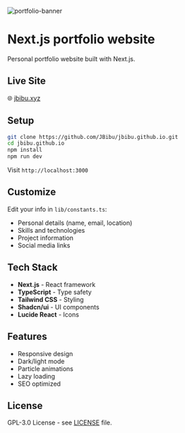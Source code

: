 ![portfolio-banner](https://github.com/user-attachments/assets/ae3da1e5-3893-4910-9c09-b9c76f5b4213)

# Next.js portfolio website

Personal portfolio website built with Next.js.

## Live Site

🌐 [jbibu.xyz](https://jbibu.xyz)

## Setup

```bash
git clone https://github.com/JBibu/jbibu.github.io.git
cd jbibu.github.io
npm install
npm run dev
```

Visit `http://localhost:3000`

## Customize

Edit your info in `lib/constants.ts`:

- Personal details (name, email, location)
- Skills and technologies  
- Project information
- Social media links

## Tech Stack

- **Next.js** - React framework
- **TypeScript** - Type safety
- **Tailwind CSS** - Styling
- **Shadcn/ui** - UI components  
- **Lucide React** - Icons

## Features

- Responsive design
- Dark/light mode
- Particle animations
- Lazy loading
- SEO optimized

## License

GPL-3.0 License - see [LICENSE](LICENSE) file.
